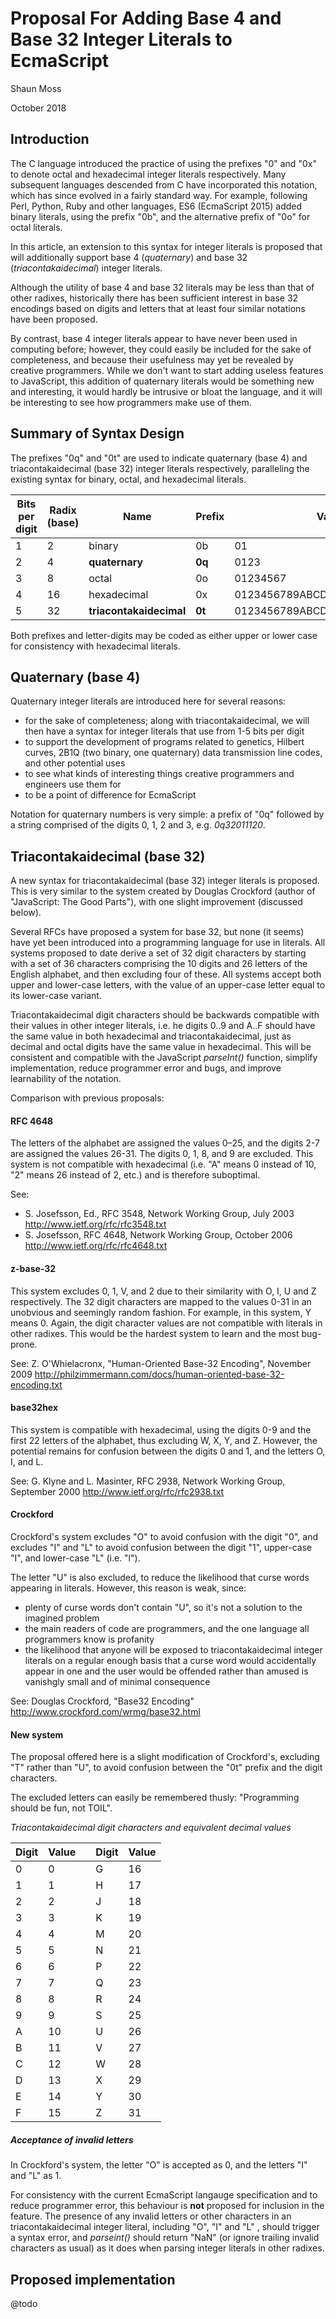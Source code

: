 

# Proposal For Adding Base 4 and Base 32 Integer Literals to EcmaScript

Shaun Moss

October 2018

## Introduction

The C language introduced the practice of using the prefixes "0" and "0x"
to denote octal and hexadecimal integer literals respectively. Many subsequent languages
descended from C have incorporated this notation, which has since evolved in a fairly standard way.
For example, following Perl, Python, Ruby and other languages, ES6 (EcmaScript 2015) added
binary literals, using the prefix "0b", and the alternative prefix of "0o" for octal literals. 

In this article, an extension to this syntax for integer literals is proposed that will additionally
support base 4 (_quaternary_) and base 32 (_triacontakaidecimal_) integer literals.

Although the utility of base 4 and base 32 literals may be less than that of other radixes,
historically there has been sufficient interest in base 32 encodings based on digits and letters
that at least four similar notations have been proposed.

By contrast, base 4 integer literals appear to have never been used in computing before; however,
they could easily be included for the sake of completeness, and because their usefulness may yet
be revealed by creative programmers. While we don't want to start adding useless features to
JavaScript, this addition of quaternary literals would be something new and interesting, it would
hardly be intrusive or bloat the language, and it will be interesting to see how programmers make
use of them.

## Summary of Syntax Design

The prefixes "0q" and "0t" are used to indicate quaternary (base 4) and triacontakaidecimal
(base 32) integer literals respectively, paralleling the existing syntax for binary, octal, and
hexadecimal literals.

| Bits per digit | Radix (base) | Name | Prefix | Valid Digits                 |
|---|----|-------------------------|--------|----------------------------------|
| 1 | 2  | binary                  | 0b     | 01                               |
| 2 | 4  | __quaternary__          | __0q__ | 0123                             |
| 3 | 8  | octal                   | 0o     | 01234567                         |
| 4 | 16 | hexadecimal             | 0x     | 0123456789ABCDEF                 |
| 5 | 32 | __triacontakaidecimal__ | __0t__ | 0123456789ABCDEFGHJKMNPQRSUVWXYZ |

Both prefixes and letter-digits may be coded as either upper or lower case for
consistency with hexadecimal literals.

## Quaternary (base 4)

Quaternary integer literals are introduced here for several reasons:
* for the sake of completeness; along with triacontakaidecimal, we will then have a syntax for
integer literals that use from 1-5 bits per digit
* to support the development of programs related to genetics, Hilbert curves, 2B1Q (two binary,
one quaternary) data transmission line codes, and other potential uses
* to see what kinds of interesting things creative programmers and engineers use them for
* to be a point of difference for EcmaScript

Notation for quaternary numbers is very simple: a prefix of "0q" followed by a string comprised of
the digits 0, 1, 2 and 3, e.g. _0q32011120_.

## Triacontakaidecimal (base 32)

A new syntax for triacontakaidecimal (base 32) integer literals is proposed. This is very similar
to the system created by Douglas Crockford (author of "JavaScript: The Good Parts"), with one
slight improvement (discussed below).

Several RFCs have proposed a system for base 32, but none (it seems) have yet been introduced
into a programming language for use in literals. All systems proposed to date derive a set of 32
digit characters by starting with a set of 36 characters comprising the 10 digits and 26 letters
of the English alphabet, and then excluding four of these. All systems accept both upper and
lower-case letters, with the value of an upper-case letter equal to its lower-case variant.

Triacontakaidecimal digit characters should be backwards compatible with their values in other
integer literals, i.e. he digits 0..9 and A..F should have the same value in both hexadecimal
and triacontakaidecimal, just as decimal and octal digits have the same value in hexadecimal. This
will be consistent and compatible with the JavaScript _parseInt()_ function, simplify implementation,
reduce programmer error and bugs, and improve learnability of the notation.

Comparison with previous proposals:

#### RFC 4648

The letters of the alphabet are assigned the values 0–25, and the digits 2-7 are assigned the values
26-31. The digits 0, 1, 8, and 9 are excluded. This system is not compatible with hexadecimal
(i.e. "A" means 0 instead of 10, "2" means 26 instead of 2, etc.) and is therefore suboptimal.

See:
- S. Josefsson, Ed., RFC 3548, Network Working Group, July 2003
http://www.ietf.org/rfc/rfc3548.txt
- S. Josefsson, RFC 4648, Network Working Group, October 2006
http://www.ietf.org/rfc/rfc4648.txt


#### z-base-32

This system excludes 0, 1, V, and 2 due to their similarity with O, I, U and Z respectively. The
32 digit characters are mapped to the values 0-31 in an unobvious and seemingly random fashion.
For example, in this system, Y means 0. Again, the digit character values are not compatible with
literals in other radixes. This would be the hardest system to learn and the most bug-prone.

See: Z. O'Whielacronx, "Human-Oriented Base-32 Encoding", November 2009
http://philzimmermann.com/docs/human-oriented-base-32-encoding.txt

#### base32hex

This system is compatible with hexadecimal, using the digits 0-9 and the first 22 letters
of the alphabet, thus excluding W, X, Y, and Z. However, the potential remains for confusion between
the digits 0 and 1, and the letters O, I, and L.

See: G. Klyne and L. Masinter, RFC 2938, Network Working Group, September 2000
http://www.ietf.org/rfc/rfc2938.txt

#### Crockford

Crockford's system excludes "O" to avoid confusion with the digit "0", and excludes "I" and "L" to
avoid confusion between the digit "1", upper-case "I", and lower-case "L" (i.e. "l").

The letter "U" is also excluded, to reduce the likelihood that curse words appearing in literals.
However, this reason is weak, since:
- plenty of curse words don't contain "U", so it's not a solution to the imagined problem
- the main readers of code are programmers, and the one language all programmers know is profanity
- the likelihood that anyone will be exposed to triacontakaidecimal integer
  literals on a regular enough basis that a curse word would accidentally appear in one and the user
  would be offended rather than amused is vanishgly small and of minimal consequence

See: Douglas Crockford, "Base32 Encoding"
http://www.crockford.com/wrmg/base32.html
  
#### New system

The proposal offered here is a slight modification of Crockford's, excluding "T" rather than "U",
to avoid confusion between the "0t" prefix and the digit characters.

The excluded letters can easily be remembered thusly: "Programming should be fun, not TOIL".

*Triacontakaidecimal digit characters and equivalent decimal values*

| Digit | Value |   | Digit | Value |
|---|----|---|---|----|
| 0 | 0  |   | G | 16 | 
| 1 | 1  |   | H | 17 | 
| 2 | 2  |   | J | 18 | 
| 3 | 3  |   | K | 19 | 
| 4 | 4  |   | M | 20 | 
| 5 | 5  |   | N | 21 | 
| 6 | 6  |   | P | 22 | 
| 7 | 7  |   | Q | 23 | 
| 8 | 8  |   | R | 24 | 
| 9 | 9  |   | S | 25 | 
| A | 10 |   | U | 26 | 
| B | 11 |   | V | 27 | 
| C | 12 |   | W | 28 | 
| D | 13 |   | X | 29 | 
| E | 14 |   | Y | 30 | 
| F | 15 |   | Z | 31 |

##### Acceptance of invalid letters

In Crockford's system, the letter "O" is accepted as 0, and the letters "I" and "L" as 1.

For consistency with the current EcmaScript langauge specification and to reduce programmer error,
this behaviour is **not** proposed for inclusion in the feature. The presence of any invalid letters
or other characters in an triacontakaidecimal integer literal, including "O", "I" and "L" , should
trigger a syntax error, and _parseint()_ should return "NaN" (or ignore trailing invalid characters
as usual) as it does when parsing integer literals in other radixes.

## Proposed implementation

@todo
